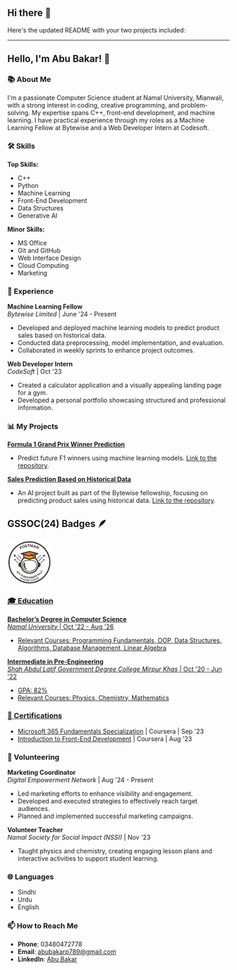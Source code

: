 ## Hi there 👋
Here's the updated README with your two projects included:

---

## Hello, I'm Abu Bakar! 👋

### 📚 About Me
I'm a passionate Computer Science student at Namal University, Mianwali, with a strong interest in coding, creative programming, and problem-solving. My expertise spans C++, front-end development, and machine learning. I have practical experience through my roles as a Machine Learning Fellow at Bytewise and a Web Developer Intern at Codesoft.

### 🛠️ Skills
**Top Skills:**
- C++
- Python
- Machine Learning
- Front-End Development
- Data Structures
- Generative AI

**Minor Skills:**
- MS Office
- Git and GitHub
- Web Interface Design
- Cloud Computing
- Marketing

### 💼 Experience
**Machine Learning Fellow**  
*Bytewise Limited* | June '24 - Present  
- Developed and deployed machine learning models to predict product sales based on historical data.
- Conducted data preprocessing, model implementation, and evaluation.
- Collaborated in weekly sprints to enhance project outcomes.

**Web Developer Intern**  
*CodeSoft* | Oct '23  
- Created a calculator application and a visually appealing landing page for a gym.
- Developed a personal portfolio showcasing structured and professional information.

### 📊 My Projects
**[Formula 1 Grand Prix Winner Prediction](#)**  
- Predict future F1 winners using machine learning models. [Link to the repository](#).

**[Sales Prediction Based on Historical Data](https://github.com/abubakarp789/100DaysOfBytewiseFellowship)**  
- An AI project built as part of the Bytewise fellowship, focusing on predicting product sales using historical data. [Link to the repository](https://github.com/abubakarp789/100DaysOfBytewiseFellowship).

## GSSOC(24) Badges 🪶
<div style='display:flex; align-items:center; gap: 10px;' align='center'><a href="https://gssoc.girlscript.tech/leaderboard">
<img src="https://raw.githubusercontent.com/girlscript/gssoc-website-new/main/public/badges/postman.png" width="100px" height="100px" />
</div>

### 🎓 Education
**Bachelor’s Degree in Computer Science**  
*Namal University* | Oct '22 - Aug '26  
- Relevant Courses: Programming Fundamentals, OOP, Data Structures, Algorithms, Database Management, Linear Algebra

**Intermediate in Pre-Engineering**  
*Shah Abdul Latif Government Degree College Mirpur Khas* | Oct '20 - Jun '22  
- GPA: 82%  
- Relevant Courses: Physics, Chemistry, Mathematics

### 📜 Certifications
- [Microsoft 365 Fundamentals Specialization](https://www.coursera.org/learn/microsoft-365-fundamentals) | Coursera | Sep '23
- [Introduction to Front-End Development](https://www.coursera.org/learn/front-end-development) | Coursera | Aug '23



### 🌟 Volunteering
**Marketing Coordinator**  
*Digital Empowerment Network* | Aug '24 - Present  
- Led marketing efforts to enhance visibility and engagement.
- Developed and executed strategies to effectively reach target audiences.
- Planned and implemented successful marketing campaigns.

**Volunteer Teacher**  
*Namal Society for Social Impact (NSSI)* | Nov '23  
- Taught physics and chemistry, creating engaging lesson plans and interactive activities to support student learning.

### 🌐 Languages
- Sindhi
- Urdu
- English

### 📫 How to Reach Me
- **Phone**: 03480472778
- **Email**: [abubakarp789@gmail.com](mailto:abubakarp789@gmail.com)
- **LinkedIn**: [Abu Bakar](https://www.linkedin.com/in/abubakar56/)


<!--
**abubakarp789/abubakarp789** is a ✨ _special_ ✨ repository because its `README.md` (this file) appears on your GitHub profile.

Here are some ideas to get you started:

- 🔭 I’m currently working on ...
- 🌱 I’m currently learning ...
- 👯 I’m looking to collaborate on ...
- 🤔 I’m looking for help with ...
- 💬 Ask me about ...
- 📫 How to reach me: ...
- 😄 Pronouns: ...
- ⚡ Fun fact: ...
-->
